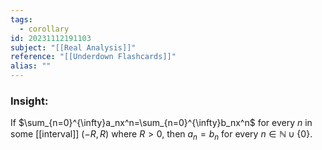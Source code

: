 ```yaml
---
tags:
  - corollary
id: 20231112191103
subject: "[[Real Analysis]]"
reference: "[[Underdown Flashcards]]"
alias: ""
---
```

### Insight:
If $\sum_{n=0}^{\infty}a_nx^n=\sum_{n=0}^{\infty}b_nx^n$ for every $n$ in some [[interval]] $(-R, R)$ where $R>0$, then $a_{n}= b_n$ for every $n \in \mathbb{N} \cup \{0\}$.